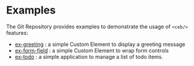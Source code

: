 # Examples

The Git Repository provides examples to demonstrate the usage of `<ceb/>` features:

- [ex-greeting](ex-greeting.md) : a simple Custom Element to display a greeting message
- [ex-form-field](ex-form-field.md) : a simple Custom Element to wrap form controls
- [ex-todo](ex-todo.md) : a simple application to manage a list of todo items.

